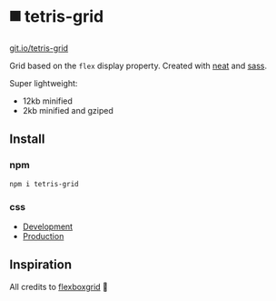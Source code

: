 ◼️ tetris-grid
===========

[git.io/tetris-grid](https://git.io/tetris-grid)

Grid based on the `flex` display property. Created with [neat](https://neat.bourbon.io/) and [sass](https://sass-lang.com/).

Super lightweight:
- 12kb minified
- 2kb minified and gziped

Install
---------
### npm
`npm i tetris-grid`

### css
* [Development](https://github.com/felipeorlando/tetris-grid/blob/master/src/tetris.scss)
* [Production](https://raw.githubusercontent.com/felipeorlando/tetris-grid/master/dist/tetris.min.css)


Inspiration
-----------
All credits to [flexboxgrid](https://github.com/kristoferjoseph/flexboxgrid) 🖤

